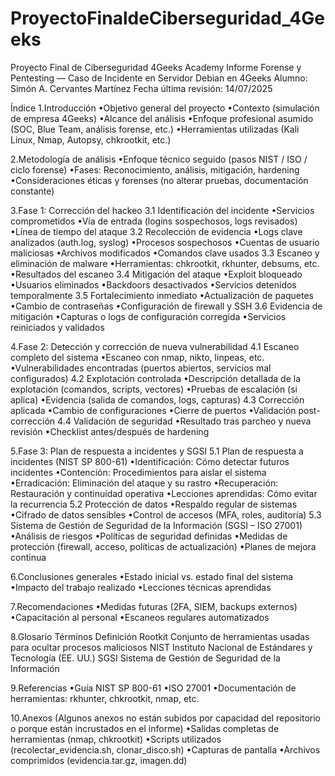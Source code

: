 # ProyectoFinaldeCiberseguridad_4Geeks
Proyecto Final de Ciberseguridad 4Geeks Academy
Informe Forense y Pentesting — Caso de Incidente en Servidor Debian en 4Geeks
Alumno: Simón A. Cervantes Martínez
Fecha última revisión: 14/07/2025

Índice
1.Introducción
•Objetivo general del proyecto
•Contexto (simulación de empresa 4Geeks)
•Alcance del análisis
•Enfoque profesional asumido (SOC, Blue Team, análisis forense, etc.)
•Herramientas utilizadas (Kali Linux, Nmap, Autopsy, chkrootkit, etc.)

2.Metodología de análisis
•Enfoque técnico seguido (pasos NIST / ISO / ciclo forense)
•Fases: Reconocimiento, análisis, mitigación, hardening
•Consideraciones éticas y forenses (no alterar pruebas, documentación constante)

3.Fase 1: Corrección del hackeo
3.1 Identificación del incidente
•Servicios comprometidos
•Vía de entrada (logins sospechosos, logs revisados)
•Línea de tiempo del ataque
3.2 Recolección de evidencia
•Logs clave analizados (auth.log, syslog)
•Procesos sospechosos
•Cuentas de usuario maliciosas
•Archivos modificados
•Comandos clave usados
3.3 Escaneo y eliminación de malware
•Herramientas: chkrootkit, rkhunter, debsums, etc.
•Resultados del escaneo
3.4 Mitigación del ataque
•Exploit bloqueado
•Usuarios eliminados
•Backdoors desactivados
•Servicios detenidos temporalmente
3.5 Fortalecimiento inmediato
•Actualización de paquetes
•Cambio de contraseñas
•Configuración de firewall y SSH
3.6 Evidencia de mitigación
•Capturas o logs de configuración corregida
•Servicios reiniciados y validados

4.Fase 2: Detección y corrección de nueva vulnerabilidad
4.1 Escaneo completo del sistema
•Escaneo con nmap, nikto, linpeas, etc.
•Vulnerabilidades encontradas (puertos abiertos, servicios mal configurados)
4.2 Explotación controlada
•Descripción detallada de la explotación (comandos, scripts, vectores)
•Pruebas de escalación (si aplica)
•Evidencia (salida de comandos, logs, capturas)
4.3 Corrección aplicada
•Cambio de configuraciones
•Cierre de puertos
•Validación post-corrección
4.4 Validación de seguridad
•Resultado tras parcheo y nueva revisión
•Checklist antes/después de hardening

5.Fase 3: Plan de respuesta a incidentes y SGSI
5.1 Plan de respuesta a incidentes (NIST SP 800-61)
•Identificación: Cómo detectar futuros incidentes
•Contención: Procedimientos para aislar el sistema
•Erradicación: Eliminación del ataque y su rastro
•Recuperación: Restauración y continuidad operativa
•Lecciones aprendidas: Cómo evitar la recurrencia
5.2 Protección de datos
•Respaldo regular de sistemas
•Cifrado de datos sensibles
•Control de accesos (MFA, roles, auditoría)
5.3 Sistema de Gestión de Seguridad de la Información (SGSI – ISO 27001)
•Análisis de riesgos
•Políticas de seguridad definidas
•Medidas de protección (firewall, acceso, políticas de actualización)
•Planes de mejora continua

6.Conclusiones generales
•Estado inicial vs. estado final del sistema
•Impacto del trabajo realizado
•Lecciones técnicas aprendidas

7.Recomendaciones
•Medidas futuras (2FA, SIEM, backups externos)
•Capacitación al personal
•Escaneos regulares automatizados

8.Glosario
Términos
Definición
Rootkit
Conjunto de herramientas usadas para ocultar procesos maliciosos
NIST
Instituto Nacional de Estándares y Tecnología (EE. UU.)
SGSI
Sistema de Gestión de Seguridad de la Información

9.Referencias
•Guía NIST SP 800-61
•ISO 27001
•Documentación de herramientas: rkhunter, chkrootkit, nmap, etc.

10.Anexos (Algunos anexos no están subidos por capacidad del repositorio o porque están incrustados en el informe)
•Salidas completas de herramientas (nmap, chkrootkit)
•Scripts utilizados (recolectar_evidencia.sh, clonar_disco.sh)
•Capturas de pantalla
•Archivos comprimidos (evidencia.tar.gz, imagen.dd)

